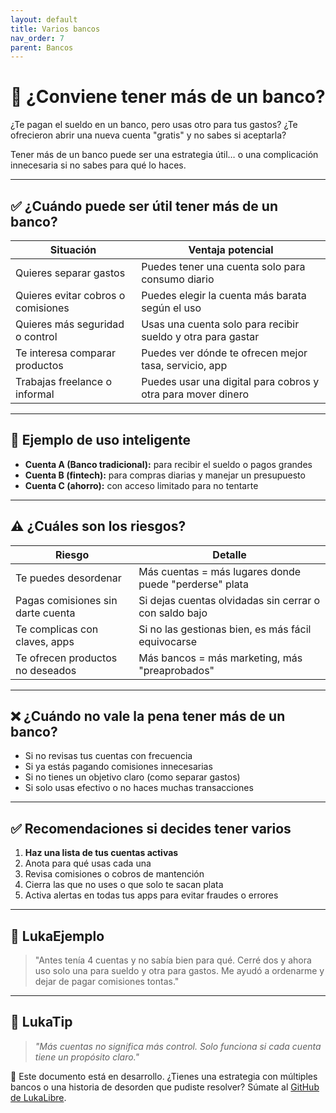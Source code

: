 ```yaml
---
layout: default
title: Varios bancos
nav_order: 7
parent: Bancos
---
```


# 🏦 ¿Conviene tener más de un banco?

¿Te pagan el sueldo en un banco, pero usas otro para tus gastos?
¿Te ofrecieron abrir una nueva cuenta "gratis" y no sabes si aceptarla?

Tener más de un banco puede ser una estrategia útil…
o una complicación innecesaria si no sabes para qué lo haces.

---

## ✅ ¿Cuándo puede ser útil tener más de un banco?

| Situación                                | Ventaja potencial                                    |
|------------------------------------------|------------------------------------------------------|
| Quieres separar gastos                   | Puedes tener una cuenta solo para consumo diario     |
| Quieres evitar cobros o comisiones       | Puedes elegir la cuenta más barata según el uso      |
| Quieres más seguridad o control          | Usas una cuenta solo para recibir sueldo y otra para gastar |
| Te interesa comparar productos           | Puedes ver dónde te ofrecen mejor tasa, servicio, app |
| Trabajas freelance o informal            | Puedes usar una digital para cobros y otra para mover dinero |

---

## 🧠 Ejemplo de uso inteligente

- **Cuenta A (Banco tradicional):** para recibir el sueldo o pagos grandes
- **Cuenta B (fintech):** para compras diarias y manejar un presupuesto
- **Cuenta C (ahorro):** con acceso limitado para no tentarte

---

## ⚠️ ¿Cuáles son los riesgos?

| Riesgo                        | Detalle                                               |
|-------------------------------|--------------------------------------------------------|
| Te puedes desordenar          | Más cuentas = más lugares donde puede "perderse" plata |
| Pagas comisiones sin darte cuenta | Si dejas cuentas olvidadas sin cerrar o con saldo bajo |
| Te complicas con claves, apps | Si no las gestionas bien, es más fácil equivocarse     |
| Te ofrecen productos no deseados | Más bancos = más marketing, más "preaprobados"         |

---

## ❌ ¿Cuándo **no** vale la pena tener más de un banco?

- Si no revisas tus cuentas con frecuencia
- Si ya estás pagando comisiones innecesarias
- Si no tienes un objetivo claro (como separar gastos)
- Si solo usas efectivo o no haces muchas transacciones

---

## ✅ Recomendaciones si decides tener varios

1. **Haz una lista de tus cuentas activas**
2. Anota para qué usas cada una
3. Revisa comisiones o cobros de mantención
4. Cierra las que no uses o que solo te sacan plata
5. Activa alertas en todas tus apps para evitar fraudes o errores

---

## 💬 LukaEjemplo

> "Antes tenía 4 cuentas y no sabía bien para qué.
> Cerré dos y ahora uso solo una para sueldo y otra para gastos.
> Me ayudó a ordenarme y dejar de pagar comisiones tontas."

---

## 🧠 LukaTip

> *"Más cuentas no significa más control. Solo funciona si cada cuenta tiene un propósito claro."*

📌 Este documento está en desarrollo.
¿Tienes una estrategia con múltiples bancos o una historia de desorden que pudiste resolver? Súmate al [GitHub de LukaLibre](https://github.com/raestrada/lukalibre).
